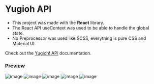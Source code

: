 # Yugioh API

 - This project was made with the **React** library. 
 - The React API useContext was used to be able to handle the global state.
 - No Preprocessor was used like SCSS, everything is pure CSS and Material UI.

Check out the [Yugioh! API](https://db.ygoprodeck.com/api-guide-v2/) documentation.

### Preview
![image](https://user-images.githubusercontent.com/75287075/132536121-9d835b96-8b3a-411a-825f-e8ffad354068.png)
![image](https://user-images.githubusercontent.com/75287075/132536306-f99a48c4-6ee5-4b27-a88e-1cd19ea47fe2.png)
![image](https://user-images.githubusercontent.com/75287075/132536428-40ae23c2-7b1d-4d23-a436-adb9f6ea1fa6.png)
![image](https://user-images.githubusercontent.com/75287075/132536523-73eabed3-dc7a-4702-a663-ad4e0178d98c.png)
![image](https://user-images.githubusercontent.com/75287075/132536707-cea96718-d4ac-4b68-8125-6949a4792a5c.png)



